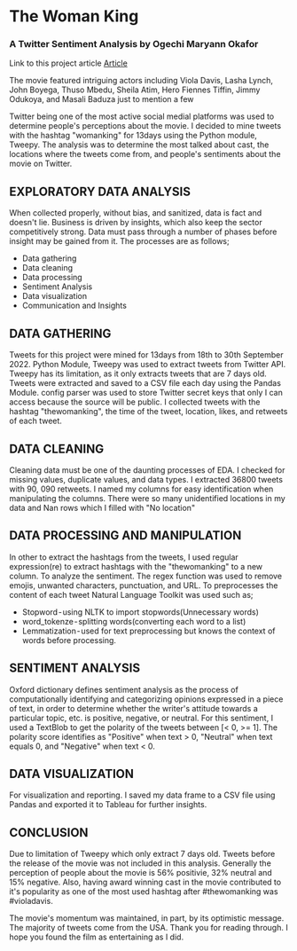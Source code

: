 # The Woman King 
### A Twitter Sentiment Analysis by Ogechi Maryann Okafor
Link to this project article [Article](https://medium.com/@ogeann/the-woman-king-a-twitter-sentiment-analysis-a6f5f843e7c0)

The movie featured intriguing actors including Viola Davis, Lasha Lynch, John Boyega, Thuso Mbedu, Sheila Atim, Hero Fiennes Tiffin, Jimmy Odukoya, and Masali Baduza just to mention a few

Twitter being one of the most active social medial platforms was used to determine people's perceptions about the movie. I decided to mine tweets with the hashtag "womanking" for 13days using the Python module, Tweepy.
The analysis was to determine the most talked about cast, the locations where the tweets come from, and people's sentiments about the movie on Twitter.

## EXPLORATORY DATA ANALYSIS
When collected properly, without bias, and sanitized, data is fact and doesn't lie. Business is driven by insights, which also keep the sector competitively strong. Data must pass through a number of phases before insight may be gained from it. The processes are as follows;
- Data gathering
- Data cleaning
- Data processing
- Sentiment Analysis
- Data visualization
- Communication and Insights

## DATA GATHERING
Tweets for this project were mined for 13days from 18th to 30th September 2022. Python Module, Tweepy was used to extract tweets from Twitter API. Tweepy has its limitation, as it only extracts tweets that are 7 days old. Tweets were extracted and saved to a CSV file each day using the Pandas Module. config parser was used to store Twitter secret keys that only I can access because the source will be public.
I collected tweets with the hashtag "thewomanking", the time of the tweet, location, likes, and retweets of each tweet.

## DATA CLEANING
Cleaning data must be one of the daunting processes of EDA. I checked for missing values, duplicate values, and data types. I extracted 36800 tweets with 90, 090 retweets.
I named my columns for easy identification when manipulating the columns. There were so many unidentified locations in my data and Nan rows which I filled with "No location"

## DATA PROCESSING AND MANIPULATION
In other to extract the hashtags from the tweets, I used regular expression(re) to extract hashtags with the "thewomanking" to a new column.
To analyze the sentiment. The regex function was used to remove emojis, unwanted characters, punctuation, and URL.
To preprocesses the content of each tweet Natural Language Toolkit was used such as;
- Stopword - using NLTK to import stopwords(Unnecessary words)
- word_tokenze - splitting words(converting each word to a list)
- Lemmatization - used for text preprocessing but knows the context of words before processing.

## SENTIMENT ANALYSIS
Oxford dictionary defines sentiment analysis as the process of computationally identifying and categorizing opinions expressed in a piece of text, in order to determine whether the writer's attitude towards a particular topic, etc. is positive, negative, or neutral.
For this sentiment, I used a TextBlob to get the polarity of the tweets between [< 0, >= 1]. The polarity score identifies as "Positive" when text > 0, "Neutral" when text equals 0, and "Negative" when text < 0.

## DATA VISUALIZATION
For visualization and reporting. I saved my data frame to a CSV file using Pandas and exported it to Tableau for further insights.


## CONCLUSION
Due to limitation of Tweepy which only extract 7 days old. Tweets before the release of the movie was not included in this analysis.
Generally the perception of people about the movie is 56% positivie, 32% neutral and 15% negative. Also, having award winning cast in the movie contributed to it's popularity as one of the most used hashtag after #thewomanking was #violadavis.

The movie's momentum was maintained, in part, by its optimistic message. The majority of tweets come from the USA.
Thank you for reading through. I hope you found the film as entertaining as I did.

